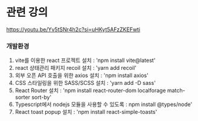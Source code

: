 # 관련 강의 

https://youtu.be/Yv5tSNr4h2c?si=uHKyt5AFzZKEFwti

### 개발환경

1. vite를 이용한 react 프로젝트 설치 : 'npm install vite@latest' <br />
2. react 상태관리 패키지 recoil 설치 : 'yarn add recoil' <br />
3. 외부 오픈 API 호출을 위한 axios 설치 : 'npm install axios' <br />
4. CSS 스타일링을 위한 SASS/SCSS 설치 : 'yarn add -D sass' <br />
5. React Router 설치 : 'npm install react-router-dom localforage match-sorter sort-by' <br />
6. Typescript에서 nodejs 모듈을 사용할 수 있도록 : npm install @types/node' <br />
7. React toast popup 설치 : 'npm install react-simple-toasts' <br />